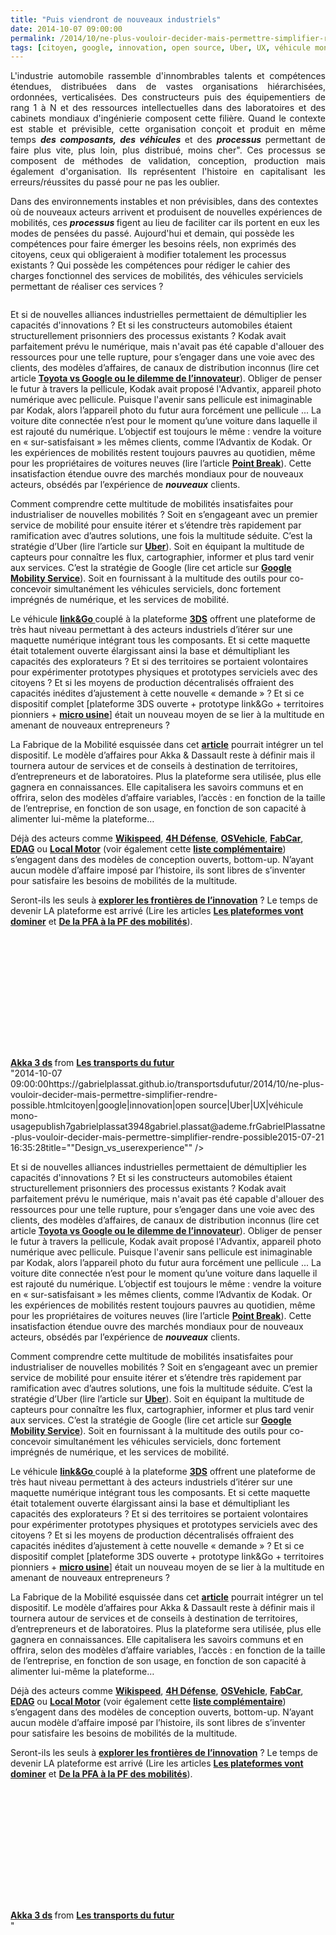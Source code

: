 ```yaml
---
title: "Puis viendront de nouveaux industriels"
date: 2014-10-07 09:00:00
permalink: /2014/10/ne-plus-vouloir-decider-mais-permettre-simplifier-rendre-possible.html
tags: [citoyen, google, innovation, open source, Uber, UX, véhicule mono-usage]
---
```


<p style="text-align: justify;">L'industrie automobile rassemble d'innombrables talents et compétences étendues, distribuées dans de vastes organisations hiérarchisées, ordonnées, verticalisées. Des constructeurs puis des équipementiers de rang 1 à N et des ressources intellectuelles dans des laboratoires et des cabinets mondiaux d'ingénierie composent cette filière. Quand le contexte est stable et prévisible, cette organisation conçoit et produit en même temps <strong><em>des composants, des <strong>véhicules </strong></em></strong>et des <strong><em>processus </em></strong>permettant de faire plus vite, plus loin, plus distribué, moins cher". Ces processus se composent de méthodes de validation, conception, production mais également d'organisation. Ils représentent l'histoire en capitalisant les erreurs/réussites du passé pour ne pas les oublier.</p> <p style=""text-align: justify>Dans des environnements instables et non prévisibles, dans des contextes où de nouveaux acteurs arrivent et produisent de nouvelles expériences de mobilités, ces <strong><em>processus </em></strong>figent au lieu de faciliter car ils portent en eux les modes de pensées du passé. Aujourd'hui et demain, qui possède les compétences pour faire émerger les besoins réels, non exprimés des citoyens, ceux qui obligeraient à modifier totalement les processus existants ? Qui possède les compétences pour rédiger le cahier des charges fonctionnel des services de mobilités, des véhicules serviciels permettant de réaliser ces services ?</p> <p><a class=""asset-img-link"" href="https://gabrielplassat.github.io/transportsdufutur/wp-content/uploads/sites/6/old/6a0120a66d2ad4970b01bb0793b20f970d-pi.jpg"" style=""display: inline><img rel=""lightbox[]"" alt=""Design_vs_userexperience"" border=""0"" class=""asset  asset-image at-xid-6a0120a66d2ad4970b01bb0793b20f970d image-full img-responsive"" src=""/wp-content/uploads/sites/6/old/6a0120a66d2ad4970b01bb0793b20f970d-800wi.jpg"" style=""display: block margin-left: auto margin-right: auto title=""Design_vs_userexperience"" /></a></p> <p style=""text-align: justify></p>  <!--more-->  <p style=""text-align: justify>Et si de nouvelles alliances industrielles permettaient de démultiplier les capacités d'innovations ? Et si les constructeurs automobiles étaient structurellement prisonniers des processus existants ? Kodak avait parfaitement prévu le numérique, mais n'avait pas été capable d'allouer des ressources pour une telle rupture, pour s’engager dans une voie avec des  clients, des modèles d’affaires, de canaux de distribution inconnus (lire cet article <a href="https://gabrielplassat.github.io/transportsdufutur/2014/09/toyota-versus-google.html"" target=""_blank""><strong>Toyota vs Google ou le dilemme de l’innovateur</strong></a>). Obliger de penser le futur à travers la pellicule, Kodak avait proposé l'Advantix, appareil photo numérique avec pellicule. Puisque l'avenir sans pellicule est inimaginable par Kodak, alors l’appareil photo du futur aura forcément une pellicule ... La voiture dite connectée n’est pour le moment qu’une voiture dans laquelle il est rajouté du numérique. L’objectif est toujours le même : vendre la voiture en « sur-satisfaisant » les mêmes clients, comme l’Advantix de Kodak. Or les expériences de mobilités restent toujours pauvres au quotidien, même pour les propriétaires de voitures neuves (lire l’article <a href="https://gabrielplassat.github.io/transportsdufutur/2014/09/point-break.html"" target=""_blank""><strong>Point Break</strong></a>). Cette insatisfaction étendue ouvre des marchés mondiaux pour de nouveaux acteurs, obsédés par l’expérience de <strong><em>nouveaux</em></strong> clients.</p> <p style=""text-align: justify>Comment comprendre cette multitude de mobilités insatisfaites pour industrialiser de nouvelles mobilités ? Soit en s’engageant avec un premier service de mobilité pour ensuite itérer et s’étendre très rapidement par ramification avec d’autres solutions, une fois la multitude séduite. C’est la stratégie d’Uber (lire l’article sur <a href="https://gabrielplassat.github.io/transportsdufutur/2014/09/uber-jusquou-allez-vous-aller-mkalanick.html"" target=""_blank""><strong>Uber</strong></a>). Soit en équipant la multitude de capteurs pour connaître les flux, cartographier, informer et plus tard venir aux services. C’est la stratégie de Google (lire cet article sur <a href="https://gabrielplassat.github.io/transportsdufutur/2011/07/google-mobility-service-et-si-nous-le-faisions-sans-attendre-.html"" target=""_blank""><strong>Google Mobility Service</strong></a>). Soit en fournissant à la multitude des outils pour co-concevoir simultanément les véhicules serviciels, donc fortement imprégnés de numérique, et les services de mobilité.</p> <p style=""text-align: justify>Le véhicule <a href=""http://research.akka.eu/innovation/linkandgo.php#.VDLv1VdZg28"" target=""_blank""><strong>link&Go </strong></a>couplé à la plateforme <a href=""http://www.3ds.com/fr/a-propos-de-3ds/la-plate-forme-3dexperience/"" target=""_blank""><strong>3DS</strong></a> offrent une plateforme de très haut niveau permettant à des acteurs industriels d’itérer sur une maquette numérique intégrant tous les composants. Et si cette maquette était totalement ouverte élargissant ainsi la base et démultipliant les capacités des explorateurs ? Et si des territoires se portaient volontaires pour expérimenter prototypes physiques et prototypes serviciels avec des citoyens ? Et si les moyens de production décentralisés offraient des capacités inédites d’ajustement à cette nouvelle « demande » ? Et si ce dispositif complet [plateforme 3DS ouverte + prototype link&Go + territoires pionniers + <a href=""http://www.industrie-techno.com/une-micro-usine-pour-innover-plus-vite.30058"" target=""_blank""><strong>micro usine</strong></a>] était un nouveau moyen de se lier à la multitude en amenant de nouveaux entrepreneurs ?</p> <p style=""text-align: justify>La Fabrique de la Mobilité esquissée dans cet <a href="https://gabrielplassat.github.io/transportsdufutur/2014/08/prototype-de-la-fabrique-des-mobilites.html"" target=""_blank""><strong>article</strong></a> pourrait intégrer un tel dispositif. Le modèle d’affaires pour Akka & Dassault reste à définir mais il tournera autour de services et de conseils à destination de territoires, d’entrepreneurs et de laboratoires. Plus la plateforme sera utilisée, plus elle gagnera en connaissances. Elle capitalisera les savoirs communs et en offrira, selon des modèles d’affaire variables, l’accès : en fonction de la taille de l’entreprise, en fonction de son usage, en fonction de son capacité à alimenter lui-même la plateforme…</p> <p style=""text-align: justify>Déjà des acteurs comme <a href=""http://wikispeed.org/car/"" target=""_blank""><strong>Wikispeed</strong></a>, <a href="https://gabrielplassat.github.io/transportsdufutur/2014/06/4h-defense.html"" target=""_blank""><strong>4H Défense</strong></a>, <a href="https://gabrielplassat.github.io/transportsdufutur/2014/06/brevets-open-source-et-innovations.html"" target=""_blank""><strong>OSVehicle</strong></a>, <a href=""http://www.fabjam.org/projects/fab-car"" target=""_blank""><strong>FabCar</strong></a>, <a href=""http://www.edag-light-car.com/"" target=""_blank""><strong>EDAG</strong></a> ou <a href=""http://www.breezcar.com/actualites/article/voiture-electrique-strati-imprimante-3D-local-motors-0914?utm_content=buffer8c989&utm_medium=social&utm_source=twitter.com&utm_campaign=buffer"" target=""_blank""><strong>Local Motor</strong></a> (voir également cette <a href=""http://p2pfoundation.net/Category:Transportation"" target=""_blank""><strong>liste complémentaire</strong></a>) s’engagent dans des modèles de conception ouverts, bottom-up. N’ayant aucun modèle d’affaire imposé par l’histoire, ils sont libres de s’inventer pour satisfaire les besoins de mobilités de la multitude.</p> <p style=""text-align: justify>Seront-ils les seuls à <a href="https://gabrielplassat.github.io/transportsdufutur/2014/08/comment-explorer-les-frontieres-de-linnovation.html"" target=""_blank""><strong>explorer les frontières de l’innovation</strong></a> ? Le temps de devenir LA plateforme est arrivé (Lire les articles <a href="https://gabrielplassat.github.io/transportsdufutur/2014/04/les-plateformes-vont-dominer.html"" target=""_blank""><strong>Les plateformes vont dominer</strong></a> et <a href="https://gabrielplassat.github.io/transportsdufutur/2013/11/de-la-pfa-a-la-plate-forme-des-nouvelles-immobilites.html"" target=""_blank""><strong>De la PFA à la PF des mobilités</strong></a>).</p> <p style=""text-align: justify> </p> <p><iframe allowfullscreen="""" frameborder=""0"" height=""511"" marginheight=""0"" marginwidth=""0"" scrolling=""no"" src=""//www.slideshare.net/slideshow/embed_code/39919912"" style=""border: 1px solid #CCC border-width: 1px margin-bottom: 5px max-width: 100% width=""479""> </iframe></p> <div style=""margin-bottom: 5px><strong> <a href=""https://fr.slideshare.net/transportsdufutur/akka-3-ds"" target=""_blank"" title=""Akka 3 ds"">Akka 3 ds</a> </strong> from <strong><a href=""http://www.slideshare.net/transportsdufutur"" target=""_blank"">Les transports du futur</a></strong></div>"2014-10-07 09:00:00https://gabrielplassat.github.io/transportsdufutur/2014/10/ne-plus-vouloir-decider-mais-permettre-simplifier-rendre-possible.htmlcitoyen|google|innovation|open source|Uber|UX|véhicule mono-usagepublish7gabrielplassat3948gabriel.plassat@ademe.frGabrielPlassatne-plus-vouloir-decider-mais-permettre-simplifier-rendre-possible2015-07-21 16:35:28title=""Design_vs_userexperience"" /></a></p> <p style=""text-align: justify></p>  <!--more-->  <p style=""text-align: justify>Et si de nouvelles alliances industrielles permettaient de démultiplier les capacités d'innovations ? Et si les constructeurs automobiles étaient structurellement prisonniers des processus existants ? Kodak avait parfaitement prévu le numérique, mais n'avait pas été capable d'allouer des ressources pour une telle rupture, pour s’engager dans une voie avec des  clients, des modèles d’affaires, de canaux de distribution inconnus (lire cet article <a href="https://gabrielplassat.github.io/transportsdufutur/2014/09/toyota-versus-google.html"" target=""_blank""><strong>Toyota vs Google ou le dilemme de l’innovateur</strong></a>). Obliger de penser le futur à travers la pellicule, Kodak avait proposé l'Advantix, appareil photo numérique avec pellicule. Puisque l'avenir sans pellicule est inimaginable par Kodak, alors l’appareil photo du futur aura forcément une pellicule ... La voiture dite connectée n’est pour le moment qu’une voiture dans laquelle il est rajouté du numérique. L’objectif est toujours le même : vendre la voiture en « sur-satisfaisant » les mêmes clients, comme l’Advantix de Kodak. Or les expériences de mobilités restent toujours pauvres au quotidien, même pour les propriétaires de voitures neuves (lire l’article <a href="https://gabrielplassat.github.io/transportsdufutur/2014/09/point-break.html"" target=""_blank""><strong>Point Break</strong></a>). Cette insatisfaction étendue ouvre des marchés mondiaux pour de nouveaux acteurs, obsédés par l’expérience de <strong><em>nouveaux</em></strong> clients.</p> <p style=""text-align: justify>Comment comprendre cette multitude de mobilités insatisfaites pour industrialiser de nouvelles mobilités ? Soit en s’engageant avec un premier service de mobilité pour ensuite itérer et s’étendre très rapidement par ramification avec d’autres solutions, une fois la multitude séduite. C’est la stratégie d’Uber (lire l’article sur <a href="https://gabrielplassat.github.io/transportsdufutur/2014/09/uber-jusquou-allez-vous-aller-mkalanick.html"" target=""_blank""><strong>Uber</strong></a>). Soit en équipant la multitude de capteurs pour connaître les flux, cartographier, informer et plus tard venir aux services. C’est la stratégie de Google (lire cet article sur <a href="https://gabrielplassat.github.io/transportsdufutur/2011/07/google-mobility-service-et-si-nous-le-faisions-sans-attendre-.html"" target=""_blank""><strong>Google Mobility Service</strong></a>). Soit en fournissant à la multitude des outils pour co-concevoir simultanément les véhicules serviciels, donc fortement imprégnés de numérique, et les services de mobilité.</p> <p style=""text-align: justify>Le véhicule <a href=""http://research.akka.eu/innovation/linkandgo.php#.VDLv1VdZg28"" target=""_blank""><strong>link&Go </strong></a>couplé à la plateforme <a href=""http://www.3ds.com/fr/a-propos-de-3ds/la-plate-forme-3dexperience/"" target=""_blank""><strong>3DS</strong></a> offrent une plateforme de très haut niveau permettant à des acteurs industriels d’itérer sur une maquette numérique intégrant tous les composants. Et si cette maquette était totalement ouverte élargissant ainsi la base et démultipliant les capacités des explorateurs ? Et si des territoires se portaient volontaires pour expérimenter prototypes physiques et prototypes serviciels avec des citoyens ? Et si les moyens de production décentralisés offraient des capacités inédites d’ajustement à cette nouvelle « demande » ? Et si ce dispositif complet [plateforme 3DS ouverte + prototype link&Go + territoires pionniers + <a href=""http://www.industrie-techno.com/une-micro-usine-pour-innover-plus-vite.30058"" target=""_blank""><strong>micro usine</strong></a>] était un nouveau moyen de se lier à la multitude en amenant de nouveaux entrepreneurs ?</p> <p style=""text-align: justify>La Fabrique de la Mobilité esquissée dans cet <a href="https://gabrielplassat.github.io/transportsdufutur/2014/08/prototype-de-la-fabrique-des-mobilites.html"" target=""_blank""><strong>article</strong></a> pourrait intégrer un tel dispositif. Le modèle d’affaires pour Akka & Dassault reste à définir mais il tournera autour de services et de conseils à destination de territoires, d’entrepreneurs et de laboratoires. Plus la plateforme sera utilisée, plus elle gagnera en connaissances. Elle capitalisera les savoirs communs et en offrira, selon des modèles d’affaire variables, l’accès : en fonction de la taille de l’entreprise, en fonction de son usage, en fonction de son capacité à alimenter lui-même la plateforme…</p> <p style=""text-align: justify>Déjà des acteurs comme <a href=""http://wikispeed.org/car/"" target=""_blank""><strong>Wikispeed</strong></a>, <a href="https://gabrielplassat.github.io/transportsdufutur/2014/06/4h-defense.html"" target=""_blank""><strong>4H Défense</strong></a>, <a href="https://gabrielplassat.github.io/transportsdufutur/2014/06/brevets-open-source-et-innovations.html"" target=""_blank""><strong>OSVehicle</strong></a>, <a href=""http://www.fabjam.org/projects/fab-car"" target=""_blank""><strong>FabCar</strong></a>, <a href=""http://www.edag-light-car.com/"" target=""_blank""><strong>EDAG</strong></a> ou <a href=""http://www.breezcar.com/actualites/article/voiture-electrique-strati-imprimante-3D-local-motors-0914?utm_content=buffer8c989&utm_medium=social&utm_source=twitter.com&utm_campaign=buffer"" target=""_blank""><strong>Local Motor</strong></a> (voir également cette <a href=""http://p2pfoundation.net/Category:Transportation"" target=""_blank""><strong>liste complémentaire</strong></a>) s’engagent dans des modèles de conception ouverts, bottom-up. N’ayant aucun modèle d’affaire imposé par l’histoire, ils sont libres de s’inventer pour satisfaire les besoins de mobilités de la multitude.</p> <p style=""text-align: justify>Seront-ils les seuls à <a href="https://gabrielplassat.github.io/transportsdufutur/2014/08/comment-explorer-les-frontieres-de-linnovation.html"" target=""_blank""><strong>explorer les frontières de l’innovation</strong></a> ? Le temps de devenir LA plateforme est arrivé (Lire les articles <a href="https://gabrielplassat.github.io/transportsdufutur/2014/04/les-plateformes-vont-dominer.html"" target=""_blank""><strong>Les plateformes vont dominer</strong></a> et <a href="https://gabrielplassat.github.io/transportsdufutur/2013/11/de-la-pfa-a-la-plate-forme-des-nouvelles-immobilites.html"" target=""_blank""><strong>De la PFA à la PF des mobilités</strong></a>).</p> <p style=""text-align: justify> </p> <p><iframe allowfullscreen="""" frameborder=""0"" height=""511"" marginheight=""0"" marginwidth=""0"" scrolling=""no"" src=""//www.slideshare.net/slideshow/embed_code/39919912"" style=""border: 1px solid #CCCwidth=""479""> </iframe></p> <div style=""margin-bottom: 5px><strong> <a href=""https://fr.slideshare.net/transportsdufutur/akka-3-ds"" target=""_blank"" title=""Akka 3 ds"">Akka 3 ds</a> </strong> from <strong><a href=""http://www.slideshare.net/transportsdufutur"" target=""_blank"">Les transports du futur</a></strong></div>"

